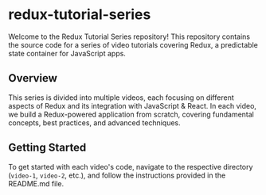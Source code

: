 # redux-tutorial-series

Welcome to the Redux Tutorial Series repository! This repository contains the source code for a series of video tutorials covering Redux, a predictable state container for JavaScript apps.

## Overview

This series is divided into multiple videos, each focusing on different aspects of Redux and its integration with JavaScript & React. In each video, we build a Redux-powered application from scratch, covering fundamental concepts, best practices, and advanced techniques.

## Getting Started

To get started with each video's code, navigate to the respective directory (`video-1`, `video-2`, etc.), and follow the instructions provided in the README.md file.
